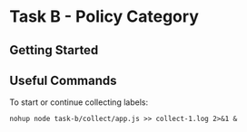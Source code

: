 # Task B - Policy Category

## Getting Started

## Useful Commands
To start or continue collecting labels:
```
nohup node task-b/collect/app.js >> collect-1.log 2>&1 &
```
